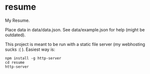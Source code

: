 resume
======

My Resume.

Place data in data/data.json. See data/example.json for help (might be outdated).

This project is meant to be run with a static file server (my webhosting sucks :( ). Easiest way is:

```
npm install -g http-server
cd resume
http-server
```
